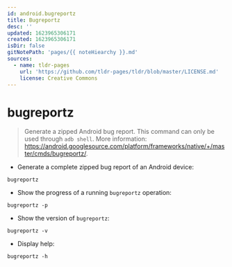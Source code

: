 ```yaml
---
id: android.bugreportz
title: Bugreportz
desc: ''
updated: 1623965306171
created: 1623965306171
isDir: false
gitNotePath: 'pages/{{ noteHiearchy }}.md'
sources:
  - name: tldr-pages
    url: 'https://github.com/tldr-pages/tldr/blob/master/LICENSE.md'
    license: Creative Commons
---
```

# bugreportz

> Generate a zipped Android bug report.
> This command can only be used through `adb shell`.
> More information: <https://android.googlesource.com/platform/frameworks/native/+/master/cmds/bugreportz/>.

- Generate a complete zipped bug report of an Android device:

`bugreportz`

- Show the progress of a running `bugreportz` operation:

`bugreportz -p`

- Show the version of `bugreportz`:

`bugreportz -v`

- Display help:

`bugreportz -h`

